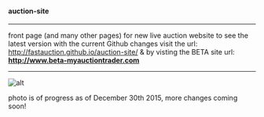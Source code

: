 #### auction-site
___
front page (and many other pages) for new live auction website
to see the latest version with the current Github changes visit the url: http://fastauction.github.io/auction-site/ & by visting the BETA site url: **http://www.beta-myauctiontrader.com**
___

![alt](http://www.beta-myauctiontrader.com/img/my-auction-trader.png)

photo is of progress as of December 30th 2015, more changes coming soon!
